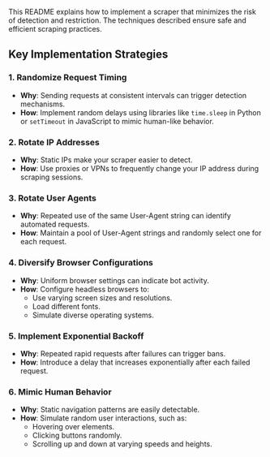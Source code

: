 This README explains how to implement a scraper that minimizes the risk of detection and restriction. The techniques described ensure safe and efficient scraping practices.

## Key Implementation Strategies

### 1. Randomize Request Timing

- **Why**: Sending requests at consistent intervals can trigger detection mechanisms.
- **How**: Implement random delays using libraries like `time.sleep` in Python or `setTimeout` in JavaScript to mimic human-like behavior.

### 2. Rotate IP Addresses

- **Why**: Static IPs make your scraper easier to detect.
- **How**: Use proxies or VPNs to frequently change your IP address during scraping sessions.

### 3. Rotate User Agents

- **Why**: Repeated use of the same User-Agent string can identify automated requests.
- **How**: Maintain a pool of User-Agent strings and randomly select one for each request.

### 4. Diversify Browser Configurations

- **Why**: Uniform browser settings can indicate bot activity.
- **How**: Configure headless browsers to:
  - Use varying screen sizes and resolutions.
  - Load different fonts.
  - Simulate diverse operating systems.

### 5. Implement Exponential Backoff

- **Why**: Repeated rapid requests after failures can trigger bans.
- **How**: Introduce a delay that increases exponentially after each failed request.

### 6. Mimic Human Behavior

- **Why**: Static navigation patterns are easily detectable.
- **How**: Simulate random user interactions, such as:
  - Hovering over elements.
  - Clicking buttons randomly.
  - Scrolling up and down at varying speeds and heights.
